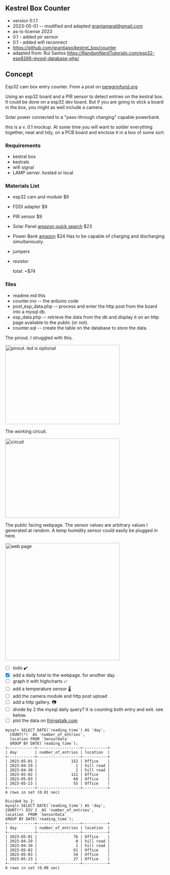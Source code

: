 ## Kestrel Box Counter

* version 0.1.1 
* 2023-05-01 -- modified and adapted grantamaral@gmail.com
* as-is-license 2023
* 0.1 - added pir sensor
* 0.1 - added wifi reconnect
* https://github.com/grantiago/kestrel_box/counter
* adapted from: Rui Santos https://RandomNerdTutorials.com/esp32-esp8266-mysql-database-php/

## Concept

Esp32 cam box entry counter. From a post on [peregrinfund.org](https://hub.peregrinefund.org/forum/akp-general-discussion/kestrel-box-entry-counter) 

Using an esp32 board and a PIR sensor to detect entries on the kestral box. It could be done on a esp32 dev board. But if you are going to stick a board in the box, you might as well include a camera. 

Solar power connected to a "pass-through charging" capable powerbank. 

this is a v. 0.1 mockup. At some time you will want to solder everything together, neat and tidy, on a PCB board and enclose it in a box of some sort.

### Requirements

* kestral box
* kestrals
* wifi signal
* LAMP server. hosted or local

### Materials List

* esp32 cam and module $9
* FDDI adapter $9
* PIR sensor $9
* Solar Panel [amazon quick search](<https://www.amazon.com/dp/B09CYWCCCY/ref=vp_d_ac_d_vp_sub_hr_lb_reg_pd?_encoding=UTF8&th=1>) $23
* Power Bank [amazon](https://www.amazon.com/EnergyQC-Pilot-X7-Portable-Flashlight/dp/B09Z6R1TZG/?_encoding=UTF8&th=1) $24 Has to be capable of charging and discharging simultaniously.
* jumpers
* resistor

    total: ~$74

### files

* readme.md this
* counter.ino -- the arduino code
* post_esp_data.php -- process and enter the http post from the board into a mysql db.
* esp_data.php -- retrieve the data from the db and display it on an http page available to the public (or not).
* counter.sql -- create the table on the database to store the data.

The pinout. I struggled with this. 

<img src="https://raw.githubusercontent.com/grantiago/kestrel_box/main/counter/assets/counter_pinout.png" alt="pinout. led is optional" title="pinout" width="360px" height="250px">

The working circuit.

<img src="https://raw.githubusercontent.com/grantiago/kestrel_box/main/counter/assets/working_circuit.jpg" alt="circuit" title="circuit" width="360px" height="250px">

The public facing webpage. The sensor values are arbitrary values I generated at random. A temp humidity sensor could easily be plugged in here. 

<img src="https://raw.githubusercontent.com/grantiago/kestrel_box/main/counter/assets/web_page.png" alt="web page" title="web page" width="360px" height="370px">

- [ ] todo ✔️
- [x] add a daily total to the webpage. for another day.
- [ ] graph it with highcharts 📈
- [ ] add a temperature sensor 🌡️
- [ ] add the camera module and http post upload
- [ ] add a http gallery. 📷
- [ ] divide by 2 the mysql daily query? It is counting both entry and exit. see below.
- [ ] plot the data on [thingstalk.com](https://thingspeak.com/channels/2160794/)

```
mysql> SELECT DATE(`reading_time`) AS 'day',
  COUNT(*)  AS 'number_of_entries',
  location FROM `SensorData`
  GROUP BY DATE(`reading_time`);
+------------+-------------------+-----------+
| day        | number_of_entries | location  |
+------------+-------------------+-----------+
| 2023-05-01 |               152 | Office    |
| 2023-04-29 |                 1 | hill road |
| 2023-04-30 |                 2 | hill road |
| 2023-05-02 |               122 | Office    |
| 2023-05-03 |                68 | Office    |
| 2023-05-23 |                55 | Office    |
+------------+-------------------+-----------+
6 rows in set (0.01 sec)

Divided by 2:
mysql> SELECT DATE(`reading_time`) AS 'day',
COUNT(*) DIV 2  AS 'number_of_entries',
location  FROM `SensorData`
GROUP BY DATE(`reading_time`);
+------------+-------------------+-----------+
| day        | number_of_entries | location  |
+------------+-------------------+-----------+
| 2023-05-01 |                76 | Office    |
| 2023-04-29 |                 0 | hill road |
| 2023-04-30 |                 1 | hill road |
| 2023-05-02 |                61 | Office    |
| 2023-05-03 |                34 | Office    |
| 2023-05-23 |                27 | Office    |
+------------+-------------------+-----------+
6 rows in set (0.00 sec)

```
